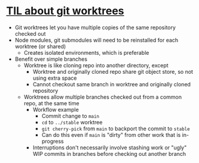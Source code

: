 # [TIL about git worktrees](https://www.reddit.com/r/ProgrammerTIL/comments/mtjg0c/git_til_about_git_worktrees/)
* Git worktrees let you have multiple copies of the same repository checked out
* Node modules, git submodules will need to be reinstalled for each worktree (or shared)
  * Creates isolated environments, which is preferable
* Benefit over simple branches
  * Worktree is like cloning repo into another directory, except
    * Worktree and originally cloned repo share git object store, so not using extra space
    * Cannot checkout same branch in worktree and originally cloned repository
  * Worktrees allow multiple branches checked out from a common repo, at the same time
    * Workflow example
      * Commit change to `main` 
      * `cd` to `../stable` worktree
      * `git cherry-pick` from `main` to backport the commit to `stable` 
      * Can do this even if `main` is "dirty" from other work that is in-progress
    * Interruptions don't necessarily involve stashing work or "ugly" WIP commits in branches before checking out another branch
